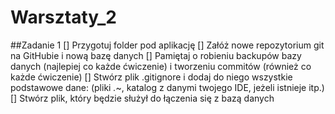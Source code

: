 # Warsztaty_2
##Zadanie 1
[] Przygotuj folder pod aplikację
[] Załóż nowe repozytorium git na GitHubie i nową bazę danych
[] Pamiętaj o robieniu backupów bazy danych (najlepiej co każde ćwiczenie) i tworzeniu commitów (również co każde ćwiczenie)
[] Stwórz plik .gitignore i dodaj do niego wszystkie podstawowe dane: (pliki *.*~, katalog z danymi twojego IDE, jeżeli istnieje itp.)
[] Stwórz plik, który będzie służył do łączenia się z bazą danych
